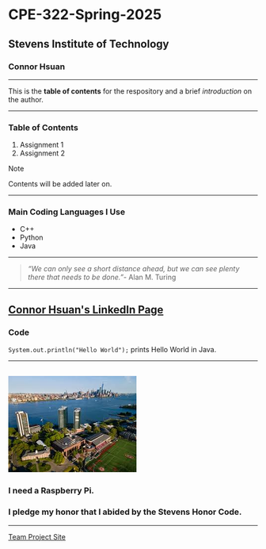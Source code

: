 # CPE-322-Spring-2025
## Stevens Institute of Technology
### Connor Hsuan
---
This is the **table of contents** for the respository and a brief *introduction* on the author.

---
### Table of Contents
1. Assignment 1
2. Assignment 2
> [!Note]
> Contents will be added later on.
---
### Main Coding Languages I Use
* C++
* Python
* Java
---
> _“We can only see a short distance ahead, but we can see plenty there that needs to be done.”_- Alan M. Turing
---
[Connor Hsuan's LinkedIn Page](https://www.linkedin.com/in/connor-hsuan-3665002b2/)
---
### Code
`System.out.println("Hello World");` prints Hello World in Java.

---
![A picture of Stevens Institute of Technology.](Stevens.jpg)
---
### I need a Raspberry Pi.
### I pledge my honor that I abided by the Stevens Honor Code.
---
[Team Project Site](https://sites.google.com/stevens.edu/cpe-322-engineering-design-vi/home)
